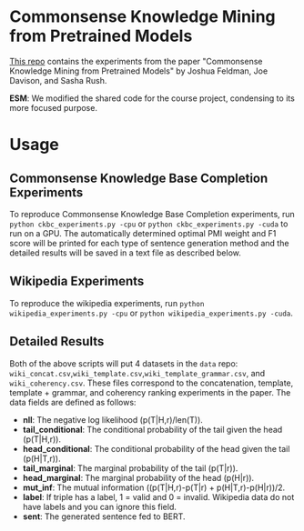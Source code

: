 # Commonsense Knowledge Mining from Pretrained Models
[This repo](https://github.com/JoshFeldman95/Extracting-CK-from-Large-LM) contains the experiments from the paper "Commonsense Knowledge Mining
from Pretrained Models" by Joshua Feldman, Joe Davison, and Sasha Rush.

**ESM**: We modified the shared code for the course project, condensing to its more focused purpose.

# Usage
## Commonsense Knowledge Base Completion Experiments
To reproduce Commonsense Knowledge Base Completion experiments, run 
`python ckbc_experiments.py -cpu` or `python ckbc_experiments.py -cuda` to run
on a GPU. The automatically determined optimal PMI weight and F1 score will be
printed for each type of sentence generation method and the detailed results
will be saved in a text file as described below.
## Wikipedia Experiments

To reproduce the wikipedia experiments, run
`python wikipedia_experiments.py -cpu` or
`python wikipedia_experiments.py -cuda`.

## Detailed Results

Both of the above scripts will put 4 datasets in the `data` repo:
`wiki_concat.csv`,`wiki_template.csv`,`wiki_template_grammar.csv`, and
`wiki_coherency.csv`. These files correspond to the concatenation, template,
template + grammar, and coherency ranking experiments in the paper. The data
fields are defined as follows:
- **nll**: The negative log likelihood (p(T|H,r)/len(T)).
- **tail_conditional**: The conditional probability of the tail given the head (p(T|H,r)).
- **head_conditional**: The conditional probability of the head given the tail (p(H|T,r)).
- **tail_marginal**: The marginal probability of the tail (p(T|r)).
- **head_marginal**: The marginal probability of the head (p(H|r)).
- **mut_inf**: The mutual information ((p(T|H,r)-p(T|r) + p(H|T,r)-p(H|r))/2.
- **label**: If triple has a label, 1 = valid and 0 = invalid. Wikipedia data do not have labels and you can ignore this field.
- **sent**: The generated sentence fed to BERT.
